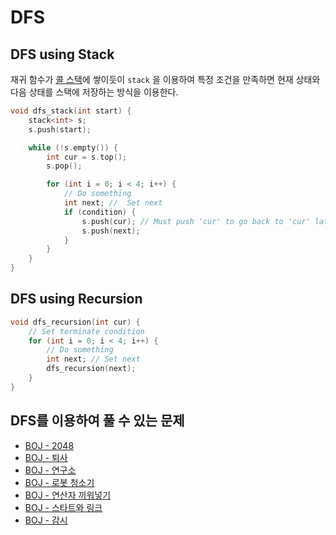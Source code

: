 # DFS

## DFS using Stack

재귀 함수가 [콜 스택](https://ko.wikipedia.org/wiki/%EC%BD%9C_%EC%8A%A4%ED%83%9D)에 쌓이듯이 `stack` 을 이용하여 특정 조건을 만족하면 현재 상태와 다음 상태를 스택에 저장하는 방식을 이용한다.

```c++
void dfs_stack(int start) {
    stack<int> s;
    s.push(start);

    while (!s.empty()) {
        int cur = s.top();
        s.pop();

        for (int i = 0; i < 4; i++) {
            // Do something
            int next; //  Set next
            if (condition) {
                s.push(cur); // Must push 'cur' to go back to 'cur' later
                s.push(next);
            }
        }
    }
}
```

## DFS using Recursion

```c++
void dfs_recursion(int cur) {
    // Set terminate condition
    for (int i = 0; i < 4; i++) {
        // Do something
        int next; // Set next
        dfs_recursion(next);
    }
}
```

## DFS를 이용하여 풀 수 있는 문제

- [BOJ - 2048](../../BOJ/Samsung/12100_2048/)
- [BOJ - 퇴사](../../BOJ/Samsung/14501_퇴사/)
- [BOJ - 연구소](../../BOJ/Samsung/14502_연구소/)
- [BOJ - 로봇 청소기](../../BOJ/samsu/../Samsung/14503_로봇청소기/)
- [BOJ - 연산자 끼워넣기](../../BOJ/Samsung/14888_연산자끼워넣기/)
- [BOJ - 스타트와 링크](../../BOJ/Samsung/14889_스타트와링크/)
- [BOJ - 감시](../../BOJ/Samsung/15683_감시/)